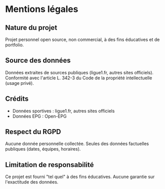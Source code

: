 # Mentions légales

## Nature du projet
Projet personnel open source, non commercial, à des fins éducatives et de portfolio.

## Source des données
Données extraites de sources publiques (ligue1.fr, autres sites officiels).
Conformité avec l'article L. 342-3 du Code de la propriété intellectuelle (usage privé).

## Crédits
- Données sportives : ligue1.fr, autres sites officiels
- Données EPG : Open-EPG

## Respect du RGPD
Aucune donnée personnelle collectée. Seules des données factuelles publiques (dates, équipes, horaires).

## Limitation de responsabilité
Ce projet est fourni "tel quel" à des fins éducatives. Aucune garantie sur l'exactitude des données.
